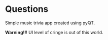 # Questions
Simple music trivia app created using pyQT.

**Warning!!!** UI level of cringe is out of this world.
